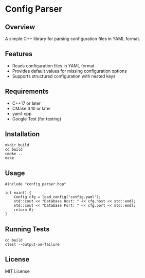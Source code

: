 # Config Parser

## Overview

A simple C++ library for parsing configuration files in YAML format.

## Features
- Reads configuration files in YAML format
- Provides default values for missing configuration options
- Supports structured configuration with nested keys

## Requirements
- C++17 or later
- CMake 3.10 or later
- yaml-cpp
- Google Test (for testing)

## Installation
```
mkdir build
cd build
cmake ..
make
```

## Usage
```
#include "config_parser.hpp"

int main() {
    Config cfg = load_config("config.yaml");
    std::cout << "Database Host: " << cfg.host << std::endl;
    std::cout << "Database Port: " << cfg.port << std::endl;
    return 0;
}
```

## Running Tests
```
cd build
ctest --output-on-failure
```

## License

MIT License
